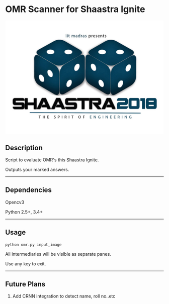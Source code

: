 # OMR Scanner for Shaastra Ignite

![Shaastra-logo](./shaastra.jpeg)

## Description

Script to evaluate OMR's this Shaastra Ignite.

Outputs your marked answers.
______

## Dependencies

Opencv3

Python 2.5+, 3.4+

______
## Usage

```
python omr.py input_image
```

All intermediaries will be visible as separate panes.

Use any key to exit.
______
## Future Plans

1. Add CRNN integration to detect name, roll no..etc
